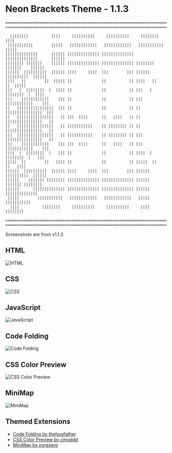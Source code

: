 Neon Brackets Theme - 1.1.3
=========

```
===================================================================================
===================================================================================

  ||||||||          ||||     ||||||||||     ||||||||||     ||||||||          ||||
 |||||||||||        |||||   ||||||||||||   ||||||||||||   |||||||||||        |||||
||||||||||||||      |||||| |||||||||||||| |||||||||||||| ||||||||||||||      ||||||
|||||||| |||||||    |||||| |||||||||||||| |||||||||||||| |||||||| |||||||    ||||||
||||||  ||||||||||  |||||| ||||     ||||  |||        ||| ||||||  ||||||||||  ||||||
||||   ||        ||  ||||| ||             ||          || ||||   ||        ||  |||||
|||   |  ||||||||  |  |||| ||             ||          || |||   |  ||||||||  |  ||||
|||    ||||||||||||    ||| ||             ||          || |||    ||||||||||||    |||
||   ||||||||||||||||  ||| ||             ||          || ||   ||||||||||||||||  |||
||   ||||||||||||||||   || |||  ||||      ||   ||||   || ||   ||||||||||||||||   ||
||   ||||||||||||||||   || |||||||||||    || |||||||| || ||   ||||||||||||||||   ||
|||  ||||||||||||||||   || |||||||||||    || |||||||| || |||  ||||||||||||||||   ||
|||    ||||||||||||    ||| |||  ||||      ||   ||||   || |||    ||||||||||||    |||
||||  |  ||||||||  |   ||| ||             ||          || ||||  |  ||||||||  |   |||
|||||  ||        ||   |||| ||             ||          || |||||  ||        ||   ||||
||||||  ||||||||||  |||||| ||||     ||||  |||        ||| ||||||  ||||||||||  ||||||
||||||    ||||||| |||||||| |||||||||||||| |||||||||||||| ||||||    ||||||| ||||||||
||||||      |||||||||||||| |||||||||||||| |||||||||||||| ||||||      ||||||||||||||
 |||||        |||||||||||   ||||||||||||   ||||||||||||   |||||        |||||||||||
  ||||          ||||||||     ||||||||||     ||||||||||     ||||          ||||||||

===================================================================================
===================================================================================
```


Screenshots are from v1.1.3


## HTML
![HTML](https://github.com/dustindowell22/neon-brackets-theme/blob/master/preview/html.png)

## CSS
![CSS](https://github.com/dustindowell22/neon-brackets-theme/blob/master/preview/css.png)

## JavaScript
![JavaScript](https://github.com/dustindowell22/neon-brackets-theme/blob/master/preview/javascript.png)

## Code Folding
![Code Folding](https://github.com/dustindowell22/neon-brackets-theme/blob/master/preview/code-folding.png)

## CSS Color Preview
![CSS Color Preview](https://github.com/dustindowell22/neon-brackets-theme/blob/master/preview/css-color-preview.png)

## MiniMap
![MiniMap](https://github.com/dustindowell22/neon-brackets-theme/blob/master/preview/color-minimap.png)

## Themed Extensions
+ [Code Folding by thehogfather](https://github.com/thehogfather/brackets-code-folding)
+ [CSS Color Preview by cmgddd](https://github.com/cmgddd/Brackets-css-color-preview)
+ [MiniMap by zorgzerg](https://github.com/zorgzerg/brackets-minimap)

